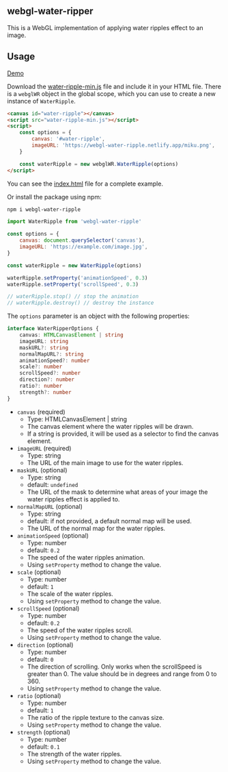 ## webgl-water-ripper

This is a WebGL implementation of applying water ripples effect to an image.

## Usage

[Demo](https://webgl-water-ripple.netlify.app/)

Download the [water-ripple-min.js](../../tree/main/test/water-ripple-min.js) file and include it in your HTML file. There is a `webglWR` object in the global scope, which you can use to create a new instance of `WaterRipple`.

```html
<canvas id="water-ripple"></canvas>
<script src="water-ripple-min.js"></script>
<script>
    const options = {
        canvas: '#water-ripple',
        imageURL: 'https://webgl-water-ripple.netlify.app/miku.png',
    }

    const waterRipple = new webglWR.WaterRipple(options)
</script>
```

You can see the [index.html](../../tree/main/test/index.html) file for a complete example.

Or install the package using npm:

```bash
npm i webgl-water-ripple
```

```javascript
import WaterRipple from 'webgl-water-ripple'

const options = {
    canvas: document.querySelector('canvas'),
    imageURL: 'https://example.com/image.jpg',
}

const waterRipple = new WaterRipple(options)

waterRipple.setProperty('animationSpeed', 0.3)
waterRipple.setProperty('scrollSpeed', 0.3)

// waterRipple.stop() // stop the animation
// waterRipple.destroy() // destroy the instance
```

The `options` parameter is an object with the following properties:

```typescript
interface WaterRipperOptions { 
    canvas: HTMLCanvasElement | string
    imageURL: string
    maskURL?: string
    normalMapURL?: string
    animationSpeed?: number
    scale?: number
    scrollSpeed?: number
    direction?: number
    ratio?: number
    strength?: number
}
```

- `canvas` (required)
    - Type: HTMLCanvasElement | string
    - The canvas element where the water ripples will be drawn.
    - If a string is provided, it will be used as a selector to find the canvas element.
- `imageURL` (required)
    - Type: string
    - The URL of the main image to use for the water ripples.
- `maskURL` (optional)
    - Type: string
    - default: `undefined`
    - The URL of the mask to determine what areas of your image the water ripples effect is applied to.
- `normalMapURL` (optional)
    - Type: string
    - default: if not provided, a default normal map will be used.
    - The URL of the normal map for the water ripples.
- `animationSpeed` (optional)
    - Type: number
    - default: `0.2`
    - The speed of the water ripples animation.
    - Using `setProperty` method to change the value.
- `scale` (optional)
    - Type: number
    - default: `1`
    - The scale of the water ripples.
    - Using `setProperty` method to change the value.
- `scrollSpeed` (optional)
    - Type: number
    - default: `0.2`
    - The speed of the water ripples scroll.
    - Using `setProperty` method to change the value.
- `direction` (optional)
    - Type: number
    - default: `0`
    - The direction of scrolling. Only works when the scrollSpeed is greater than 0. The value should be in degrees and range from 0 to 360.
    - Using `setProperty` method to change the value.
- `ratio` (optional)
    - Type: number
    - default: `1`
    - The ratio of the ripple texture to the canvas size.
    - Using `setProperty` method to change the value.
- `strength` (optional)
    - Type: number
    - default: `0.1`
    - The strength of the water ripples.
    - Using `setProperty` method to change the value.